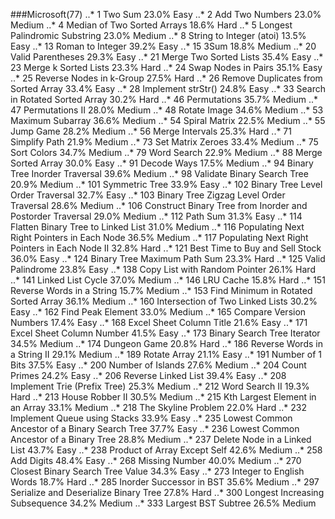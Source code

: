 ###Microsoft(77)
..* 1 Two Sum 23.0% Easy
..* 2 Add Two Numbers 23.0% Medium
..* 4 Median of Two Sorted Arrays 18.6% Hard
..* 5 Longest Palindromic Substring 23.0% Medium
..* 8 String to Integer (atoi) 13.5% Easy
..* 13 Roman to Integer 39.2% Easy
..* 15 3Sum 18.8% Medium
..* 20 Valid Parentheses 29.3% Easy
..* 21 Merge Two Sorted Lists 35.4% Easy
..* 23 Merge k Sorted Lists 23.3% Hard
..* 24 Swap Nodes in Pairs 35.1% Easy
..* 25 Reverse Nodes in k-Group 27.5% Hard
..* 26 Remove Duplicates from Sorted Array 33.4% Easy
..* 28 Implement strStr() 24.8% Easy
..* 33 Search in Rotated Sorted Array 30.2% Hard
..* 46 Permutations 35.7% Medium
..* 47 Permutations II 28.0% Medium
..* 48 Rotate Image 34.6% Medium
..* 53 Maximum Subarray 36.6% Medium
..* 54 Spiral Matrix 22.5% Medium
..* 55 Jump Game 28.2% Medium
..* 56 Merge Intervals 25.3% Hard
..* 71 Simplify Path 21.9% Medium
..* 73 Set Matrix Zeroes 33.4% Medium
..* 75 Sort Colors 34.7% Medium
..* 79 Word Search 22.9% Medium
..* 88 Merge Sorted Array 30.0% Easy
..* 91 Decode Ways 17.5% Medium
..* 94 Binary Tree Inorder Traversal 39.6% Medium
..* 98 Validate Binary Search Tree 20.9% Medium
..* 101 Symmetric Tree 33.9% Easy
..* 102 Binary Tree Level Order Traversal 32.7% Easy
..* 103 Binary Tree Zigzag Level Order Traversal 28.6% Medium
..* 106 Construct Binary Tree from Inorder and Postorder Traversal 29.0% Medium
..* 112 Path Sum 31.3% Easy
..* 114 Flatten Binary Tree to Linked List 31.0% Medium
..* 116 Populating Next Right Pointers in Each Node 36.5% Medium
..* 117 Populating Next Right Pointers in Each Node II 32.8% Hard
..* 121 Best Time to Buy and Sell Stock 36.0% Easy
..* 124 Binary Tree Maximum Path Sum 23.3% Hard
..* 125 Valid Palindrome 23.8% Easy
..* 138 Copy List with Random Pointer 26.1% Hard
..* 141 Linked List Cycle 37.0% Medium
..* 146 LRU Cache 15.8% Hard
..* 151 Reverse Words in a String 15.7% Medium
..* 153 Find Minimum in Rotated Sorted Array 36.1% Medium
..* 160 Intersection of Two Linked Lists 30.2% Easy
..* 162 Find Peak Element 33.0% Medium
..* 165 Compare Version Numbers 17.4% Easy
..* 168 Excel Sheet Column Title 21.6% Easy
..* 171 Excel Sheet Column Number 41.5% Easy
..* 173 Binary Search Tree Iterator 34.5% Medium
..* 174 Dungeon Game 20.8% Hard
..* 186 Reverse Words in a String II 29.1% Medium
..* 189 Rotate Array 21.1% Easy
..* 191 Number of 1 Bits 37.5% Easy
..* 200 Number of Islands 27.6% Medium
..* 204 Count Primes 24.2% Easy
..* 206 Reverse Linked List 39.4% Easy
..* 208 Implement Trie (Prefix Tree) 25.3% Medium
..* 212 Word Search II 19.3% Hard
..* 213 House Robber II 30.5% Medium
..* 215 Kth Largest Element in an Array 33.1% Medium
..* 218 The Skyline Problem 22.0% Hard
..* 232 Implement Queue using Stacks 33.9% Easy
..* 235 Lowest Common Ancestor of a Binary Search Tree 37.7% Easy
..* 236 Lowest Common Ancestor of a Binary Tree 28.8% Medium
..* 237 Delete Node in a Linked List 43.7% Easy
..* 238 Product of Array Except Self 42.6% Medium
..* 258 Add Digits 48.4% Easy
..* 268 Missing Number 40.0% Medium
..* 270 Closest Binary Search Tree Value 34.3% Easy
..* 273 Integer to English Words 18.7% Hard
..* 285 Inorder Successor in BST 35.6% Medium
..* 297 Serialize and Deserialize Binary Tree 27.8% Hard
..* 300 Longest Increasing Subsequence 34.2% Medium
..* 333 Largest BST Subtree 26.5% Medium
